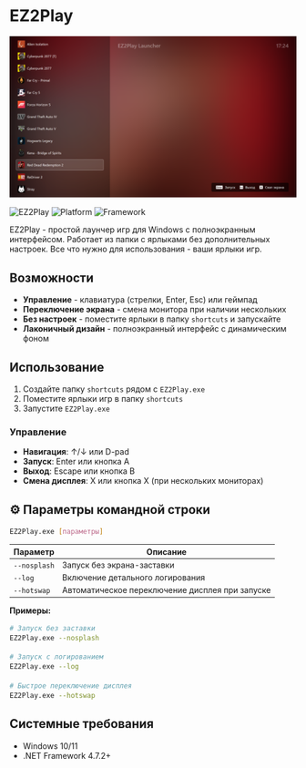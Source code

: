 # EZ2Play

![EZ2Play Screenshot](attach.png)

![EZ2Play](https://img.shields.io/badge/Version-1.0.0.0-blue) ![Platform](https://img.shields.io/badge/Platform-Windows-lightgrey) ![Framework](https://img.shields.io/badge/Framework-WPF-purple)

EZ2Play - простой лаунчер игр для Windows с полноэкранным интерфейсом. Работает из папки с ярлыками без дополнительных настроек. Все что нужно для использования - ваши ярлыки игр.

## Возможности

- **Управление** - клавиатура (стрелки, Enter, Esc) или геймпад
- **Переключение экрана** - смена монитора при наличии нескольких
- **Без настроек** - поместите ярлыки в папку `shortcuts` и запускайте
- **Лаконичный дизайн** - полноэкранный интерфейс с динамическим фоном

## Использование

1. Создайте папку `shortcuts` рядом с `EZ2Play.exe`
2. Поместите ярлыки игр в папку `shortcuts`
3. Запустите `EZ2Play.exe`

### Управление
- **Навигация**: ↑/↓ или D-pad
- **Запуск**: Enter или кнопка A
- **Выход**: Escape или кнопка B
- **Смена дисплея**: X или кнопка X (при нескольких мониторах)

## ⚙️ Параметры командной строки

```bash
EZ2Play.exe [параметры]
```

| Параметр | Описание |
|----------|----------|
| `--nosplash` | Запуск без экрана-заставки |
| `--log` | Включение детального логирования |
| `--hotswap` | Автоматическое переключение дисплея при запуске |

**Примеры:**
```bash
# Запуск без заставки
EZ2Play.exe --nosplash

# Запуск с логированием
EZ2Play.exe --log

# Быстрое переключение дисплея
EZ2Play.exe --hotswap
```

## Системные требования

- Windows 10/11
- .NET Framework 4.7.2+

